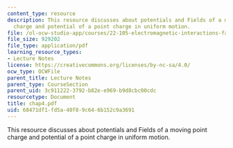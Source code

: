 ```yaml
---
content_type: resource
description: This resource discusses about potentials and Fields of a moving point
  charge and potential of a point charge in uniform motion.
file: /ol-ocw-studio-app/courses/22-105-electromagnetic-interactions-fall-2005/68471df1fd5a40f89c646b152c9a3691_chap4.pdf
file_size: 929202
file_type: application/pdf
learning_resource_types:
- Lecture Notes
license: https://creativecommons.org/licenses/by-nc-sa/4.0/
ocw_type: OCWFile
parent_title: Lecture Notes
parent_type: CourseSection
parent_uid: 3c911222-3792-b82e-e969-b9d8cbc00cdc
resourcetype: Document
title: chap4.pdf
uid: 68471df1-fd5a-40f8-9c64-6b152c9a3691
---
```

This resource discusses about potentials and Fields of a moving point charge and potential of a point charge in uniform motion.